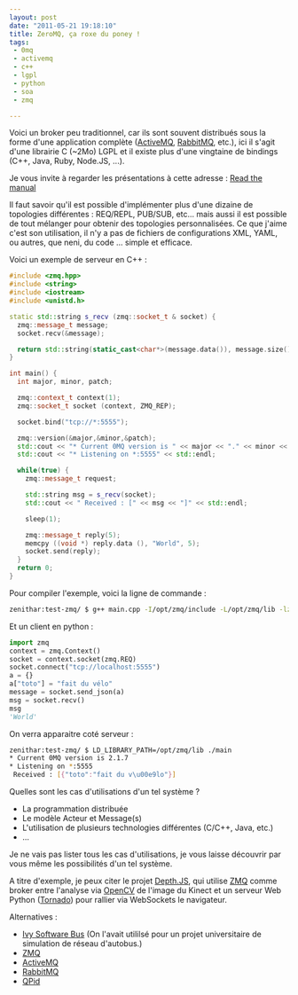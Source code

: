 ```yaml
---
layout: post
date: "2011-05-21 19:18:10"
title: ZeroMQ, ça roxe du poney !
tags:
 - 0mq
 - activemq
 - c++
 - lgpl
 - python
 - soa
 - zmq

---
```


Voici un broker peu traditionnel, car ils sont souvent distribués sous la forme d'une application complète ([ActiveMQ](http://activemq.apache.org/), [RabbitMQ](http://www.rabbitmq.com/), etc.), ici il s'agit d'une librairie C (~2Mo) LGPL et il existe plus d'une vingtaine de bindings (C++, Java, Ruby, Node.JS, ...).

Je vous invite à regarder les présentations à cette adresse : [Read the manual](http://www.zeromq.org/intro:read-the-manual)

Il faut savoir qu'il est possible d'implémenter plus d'une dizaine de topologies différentes : REQ/REPL, PUB/SUB, etc... mais aussi il est possible de tout mélanger pour obtenir des topologies personnalisées. Ce que j'aime c'est son utilisation, il n'y a pas de fichiers de configurations XML, YAML, ou autres, que neni, du code ... simple et efficace.

Voici un exemple de serveur en C++ :  

``` cpp
#include <zmq.hpp>
#include <string>
#include <iostream>
#include <unistd.h>

static std::string s_recv (zmq::socket_t & socket) {
  zmq::message_t message;
  socket.recv(&message);

  return std::string(static_cast<char*>(message.data()), message.size());
}

int main() {
  int major, minor, patch;

  zmq::context_t context(1);
  zmq::socket_t socket (context, ZMQ_REP);

  socket.bind("tcp://*:5555");

  zmq::version(&major,&minor,&patch);
  std::cout << "* Current 0MQ version is " << major << "." << minor << "." << patch << std::endl;
  std::cout << "* Listening on *:5555" << std::endl;

  while(true) {
    zmq::message_t request;

    std::string msg = s_recv(socket);
    std::cout << " Received : [" << msg << "]" << std::endl;

    sleep(1);

    zmq::message_t reply(5);
    memcpy ((void *) reply.data (), "World", 5);
    socket.send(reply);
  }
  return 0;
}
```

Pour compiler l'exemple, voici la ligne de commande :  

``` bash
zenithar:test-zmq/ $ g++ main.cpp -I/opt/zmq/include -L/opt/zmq/lib -lzmq -o main
```
Et un client en python :  

``` python
import zmq
context = zmq.Context()
socket = context.socket(zmq.REQ)
socket.connect("tcp://localhost:5555")
a = {}
a["toto"] = "fait du vélo"
message = socket.send_json(a)
msg = socket.recv()
msg
'World'
```
On verra apparaitre coté serveur :  

``` bash
zenithar:test-zmq/ $ LD_LIBRARY_PATH=/opt/zmq/lib ./main
* Current 0MQ version is 2.1.7
* Listening on *:5555
 Received : [{"toto":"fait du v\u00e9lo"}]
```
Quelles sont les cas d'utilisations d'un tel système ? 

  * La programmation distribuée
  * Le modèle Acteur et Message(s)
  * L'utilisation de plusieurs technologies différentes (C/C++, Java, etc.)
  * ...

Je ne vais pas lister tous les cas d'utilisations, je vous laisse découvrir par vous même les possibilités d'un tel système.

A titre d'exemple, je peux citer le projet [Depth.JS](http://depthjs.media.mit.edu/), qui utilise [ZMQ](http://www.zeromq.org/) comme broker entre l'analyse via [OpenCV](http://opencv.willowgarage.com/wiki/) de l'image du Kinect et un serveur Web Python ([Tornado](http://www.tornadoweb.org/)) pour rallier via WebSockets le navigateur.

Alternatives :
  * [Ivy Software Bus](http://www2.tls.cena.fr/products/ivy/) (On l'avait utililsé pour un projet universitaire de simulation de réseau d'autobus.)
  * [ZMQ](http://www.zeromq.org/)
  * [ActiveMQ](http://activemq.apache.org/)
  * [RabbitMQ](http://www.rabbitmq.com/)
  * [QPid](http://qpid.apache.org/)

